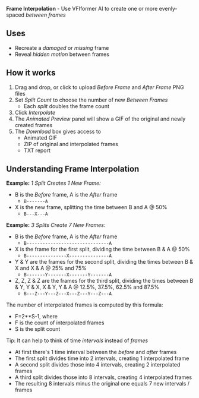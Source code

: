 **Frame Interpolation** - Use VFIformer AI to create one or more evenly-spaced _between frames_

## Uses

- Recreate a _damaged_ or _missing_ frame
- Reveal _hidden motion_ between frames

## How it works

1. Drag and drop, or click to upload _Before Frame_ and _After Frame_ PNG files
1. Set _Split Count_ to choose the number of new _Between Frames_
    - Each _split_ doubles the frame count
1. Click _Interpolate_
1. The _Animated Preview_ panel will show a GIF of the original and newly created frames
1. The _Download_ box gives access to
    - Animated GIF
    - ZIP of original and interpolated frames
    - TXT report

## Understanding Frame Interpolation

**Example:** _1 Split Creates 1 New Frame:_
- B is the _Before_ frame, A is the _After_ frame
    - `B-------A`
- X is the new frame, splitting the time between B and A @ 50%
    - `B---X---A`

**Example:** _3 Splits Create 7 New Frames:_
- B is the _Before_ frame, A is the _After_ frame
    - `B-------------------------------A`
- X is the frame for the first split, dividing the time between B & A @ 50%
    - `B---------------X---------------A`
- Y & Y are the frames for the second split, dividing the times between B & X and X & A @ 25% and 75%
    - `B-------Y-------X-------Y-------A`
- Z, Z, Z & Z are the frames for the third split, dividing the times between B & Y, Y & X, X & Y, Y & A @ 12.5%, 37.5%, 62.5% and 87.5%
    - `B---Z---Y---Z---X---Z---Y---Z---A`

The number of interpolated frames is computed by this formula:
- F=2**S-1, where
- F is the count of interpolated frames
- S is the split count

Tip: It can help to think of time _intervals_ instead of _frames_
- At first there's 1 time interval between the _before_ and _after_ frames
- The first split divides time into 2 intervals, creating 1 interpolated frame
- A second split divides those into 4 intervals, creating 2 interpolated frames
- A third split divides those into 8 intervals, creating 4 interpolated frames
- The resulting 8 intervals minus the original one equals 7 new intervals / frames
